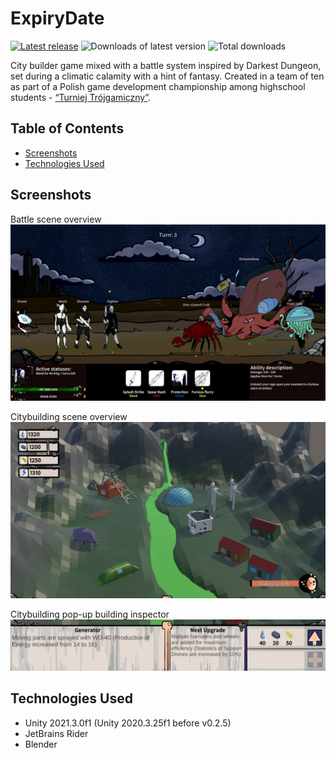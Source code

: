 # **ExpiryDate**
[![Latest release](https://flat.badgen.net/github/release/exostin/ExpiryDate/stable?label=latest+release)](https://github.com/exostin/ExpiryDate/releases/)
![Downloads of latest version](https://flat.badgen.net/github/assets-dl/exostin/ExpiryDate/?label=and+its+downloads)
![Total downloads](https://img.shields.io/github/downloads/exostin/ExpiryDate/total?color=g&label=total%20downloads&style=flat-square)

City builder game mixed with a battle system inspired by Darkest Dungeon, set during a climatic calamity with a hint of fantasy.
Created in a team of ten as part of a Polish game development championship among highschool students - [“Turniej Trójgamiczny”](https://www.t3g.pl/).

## Table of Contents

- [Screenshots](#screenshots)
- [Technologies Used](#technologies-used)

## Screenshots

Battle scene overview
![Battle scene screenshot](/Assets/Graphics/2D/Tutorial/Battle.jpg)

Citybuilding scene overview
![Citybuilding scene screenshot](/Assets/Graphics/2D/Tutorial/Citybuilding.jpg)

Citybuilding pop-up building inspector
![Citybuilding ispector](/Assets/Graphics/2D/Tutorial/InspectorExample.jpg)

## Technologies Used

- Unity 2021.3.0f1 (Unity 2020.3.25f1 before v0.2.5)
- JetBrains Rider
- Blender
